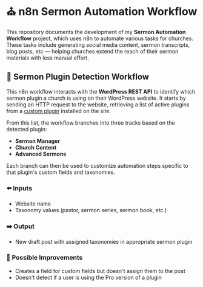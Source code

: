 # ⛪️ n8n Sermon Automation Workflow

This repository documents the development of my **Sermon Automation Workflow** project, which uses n8n to automate various tasks for churches. These tasks include generating social media content, sermon transcripts, blog posts, etc — helping churches extend the reach of their sermon materials with less manual effort.

## 📎 Sermon Plugin Detection Workflow

This n8n workflow interacts with the **WordPress REST API** to identify which sermon plugin a church is using on their WordPress website. It starts by sending an HTTP request to the website, retrieving a list of active plugins from a [custom plugin](<https://github.com/charlottewolfe/n8n_sermon_automation_workflow/blob/main/plugin_list_plugin.php>) installed on the site.

From this list, the workflow branches into three tracks based on the detected plugin:
- **Sermon Manager**
- **Church Content**
- **Advanced Sermons**

Each branch can then be used to customize automation steps specific to that plugin's custom fields and taxonomies.

### ⬅️ Inputs
* Website name
* Taxonomy values (pastor, sermon series, sermon book, etc.)

### ➡️ Output
* New draft post with assigned taxonomies in appropriate sermon plugin

### 🔨 Possible Improvements
* Creates a field for custom fields but doesn't assign them to the post
* Doesn't detect if a user is using the Pro version of a plugin

